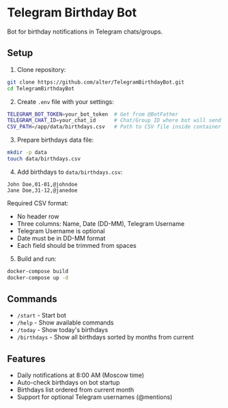 # Telegram Birthday Bot

Bot for birthday notifications in Telegram chats/groups.

## Setup

1. Clone repository:
```bash
git clone https://github.com/alter/TelegramBirthdayBot.git
cd TelegramBirthdayBot
```

2. Create `.env` file with your settings:
```bash
TELEGRAM_BOT_TOKEN=your_bot_token  # Get from @BotFather
TELEGRAM_CHAT_ID=your_chat_id      # Chat/Group ID where bot will send notifications
CSV_PATH=/app/data/birthdays.csv   # Path to CSV file inside container
```

3. Prepare birthdays data file:
```bash
mkdir -p data
touch data/birthdays.csv
```

4. Add birthdays to `data/birthdays.csv`:
```csv
John Doe,01-01,@johndoe
Jane Doe,31-12,@janedoe
```

Required CSV format:
- No header row
- Three columns: Name, Date (DD-MM), Telegram Username
- Telegram Username is optional
- Date must be in DD-MM format
- Each field should be trimmed from spaces

5. Build and run:
```bash
docker-compose build
docker-compose up -d
```

## Commands

- `/start` - Start bot
- `/help` - Show available commands
- `/today` - Show today's birthdays
- `/birthdays` - Show all birthdays sorted by months from current

## Features

- Daily notifications at 8:00 AM (Moscow time)
- Auto-check birthdays on bot startup
- Birthdays list ordered from current month
- Support for optional Telegram usernames (@mentions)
